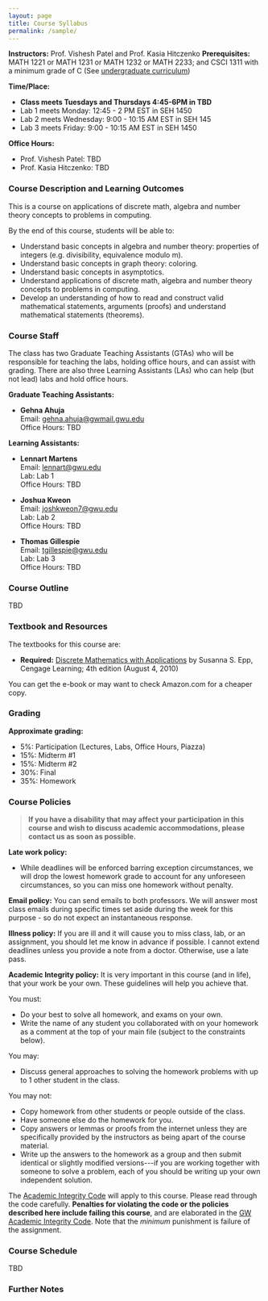 ```yaml
---
layout: page
title: Course Syllabus
permalink: /sample/
---
```


**Instructors:** Prof. Vishesh Patel and Prof. Kasia Hitczenko
**Prerequisites:**  MATH 1221 or MATH 1231 or MATH 1232 or MATH 2233; and CSCI 1311 with a minimum grade of C (See [undergraduate curriculum](https://www.cs.seas.gwu.edu/bachelor-science-program/))

**Time/Place:**
  * **Class meets Tuesdays and Thursdays 4:45-6PM in TBD**
  * Lab 1 meets Monday: 12:45 - 2 PM EST in SEH 1450
  * Lab 2 meets Wednesday: 9:00 - 10:15 AM EST in SEH 145
  * Lab 3 meets Friday: 9:00 - 10:15 AM EST in SEH 1450

**Office Hours:**
  * Prof. Vishesh Patel: TBD
  * Prof. Kasia Hitczenko: TBD

### Course Description and Learning Outcomes

This is a course on applications of discrete math, algebra and number theory concepts to problems in computing.

By the end of this course, students will be able to:
* Understand basic concepts in algebra and number theory: properties of integers (e.g. divisibility, equivalence modulo m).
* Understand basic concepts in graph theory: coloring.
* Understand basic concepts in asymptotics.
* Understand applications of discrete math, algebra and number theory concepts to problems in computing.
* Develop an understanding of how to read and construct valid mathematical statements, arguments (proofs) and understand mathematical statements (theorems).

### Course Staff

The class has two Graduate Teaching Assistants (GTAs) who will be responsible for teaching the labs, holding office hours, and can assist with grading. There are also three Learning Assistants (LAs) who can help (but not lead) labs and hold office hours.

**Graduate Teaching Assistants:**
- **Gehna Ahuja**  
  Email: [gehna.ahuja@gwmail.gwu.edu](mailto:gehna.ahuja@gwmail.gwu.edu)  
  Office Hours: TBD

**Learning Assistants:**
- **Lennart Martens**  
  Email: [lennart@gwu.edu](mailto:lennart@gwu.edu)  
  Lab: Lab 1  
  Office Hours: TBD

- **Joshua Kweon**  
  Email: [joshkweon7@gwu.edu](mailto:joshkweon7@gwu.edu)  
  Lab: Lab 2  
  Office Hours: TBD

- **Thomas Gillespie**  
  Email: [tgillespie@gwu.edu](mailto:tgillespie@gwu.edu)  
  Lab: Lab 3  
  Office Hours: TBD

### Course Outline

  TBD

### Textbook and Resources

The textbooks for this course are:

  * **Required:** [Discrete Mathematics with Applications](https://www.amazon.com/Discrete-Mathematics-Applications-Susanna-Epp/dp/0495391328) by Susanna S. Epp, Cengage Learning; 4th edition (August 4, 2010)

You can get the e-book or may want to check Amazon.com for a cheaper copy.

### Grading

**Approximate grading:**
   * 5%: Participation (Lectures, Labs, Office Hours, Piazza)
   * 15%: Midterm #1
   * 15%: Midterm #2
   * 30%: Final
   * 35%: Homework 

### Course Policies

> **If you have a disability that may affect your participation in this course and wish to discuss academic accommodations, please contact us as soon as possible.**

**Late work policy:**
  * While deadlines will be enforced barring exception circumstances, we will drop the lowest homework grade to account for any unforeseen circumstances, so you can miss one homework without penalty.

**Email policy:** You can send emails to both professors. We will answer most class emails during specific times set aside during the week for this purpose - so do not expect an instantaneous response. 

**Illness policy:** If you are ill and it will cause you to miss class, lab, or an assignment, you should let me know in advance if possible. I cannot extend deadlines unless you provide a note from a doctor. Otherwise, use a late pass.

**Academic Integrity policy:** It is very important in this course (and in life), that your work be your own. These guidelines will help you achieve that.

You must:
  * Do your best to solve all homework, and exams on your own.
  * Write the name of any student you collaborated with on your homework as a comment at the top of your main file (subject to the constraints below).

You may:
  * Discuss general approaches to solving the homework problems with up to 1 other student in the class.

You may not:
  * Copy homework from other students or people outside of the class.
  * Have someone else do the homework for you.
  * Copy answers or lemmas or proofs from the internet unless they are specifically provided by the instructors as being apart of the course material.
  * Write up the answers to the homework as a group and then submit identical or slightly modified versions---if you are working together with someone to solve a problem, each of you should be writing up your own independent solution.

The [Academic Integrity Code](https://github.com/GWU-CSCI3411-Fall16/hw-0-gparmer/blob/master/cs_integrity.md) will apply to this course. Please read through the code carefully. **Penalties for violating the code or the policies described here include failing this course**, and are elaborated in the [GW Academic Integrity Code](https://studentconduct.gwu.edu/code-academic-integrity). Note that the _minimum_ punishment is failure of the assignment.

### Course Schedule

TBD

### Further Notes
